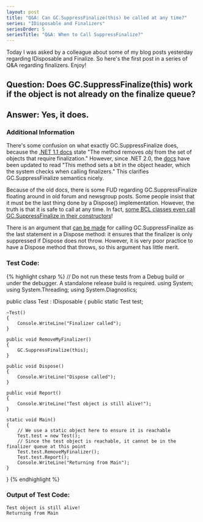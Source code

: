 ```yaml
---
layout: post
title: "Q&A: Can GC.SuppressFinalize(this) be called at any time?"
series: "IDisposable and Finalizers"
seriesOrder: 5
seriesTitle: "Q&A: When to Call SuppressFinalize?"
---
```

Today I was asked by a colleague about some of my blog posts yesterday regarding IDisposable and Finalize. So here's the first post in a series of Q&A regarding finalizers. Enjoy!

## Question: Does GC.SuppressFinalize(this) work if the object is not already on the finalize queue?

## Answer: Yes, it does.

### Additional Information

There's some confusion on what exactly GC.SuppressFinalize does, because the [.NET 1.1 docs](http://www.webcitation.org/5wPLddgo3) state "The method removes _obj_ from the set of objects that require finalization." However, since .NET 2.0, the [docs](http://www.webcitation.org/5wPLgw9IJ) have been updated to read "This method sets a bit in the object header, which the system checks when calling finalizers." This clarifies GC.SuppressFinalize semantics nicely.

Because of the old docs, there is some FUD regarding GC.SuppressFinalize floating around in old forum and newsgroup posts. Some people insist that it must be the last thing done by a Dispose() implementation. However, the truth is that it is safe to call at any time. In fact, [some BCL classes even call GC.SuppressFinalize in their constructors](http://www.webcitation.org/5wPLXTCHO)!

There is an argument that [can be made](http://www.webcitation.org/5wPLnd2En) for calling GC.SuppressFinalize as the last statement in a Dispose method: it ensures that the finalizer is only suppressed if Dispose does not throw. However, it is very poor practice to have a Dispose method that throws, so this argument has little merit.

### Test Code:

{% highlight csharp %}
// Do not run these tests from a Debug build or under the debugger. A standalone release build is required.
using System;
using System.Threading;
using System.Diagnostics;
 
public class Test : IDisposable
{
    public static Test test;
 
    ~Test()
    {
        Console.WriteLine("Finalizer called");
    }
 
    public void RemoveMyFinalizer()
    {
        GC.SuppressFinalize(this);
    }
 
    public void Dispose()
    {
        Console.WriteLine("Dispose called");
    }
 
    public void Report()
    {
        Console.WriteLine("Test object is still alive!");
    }
 
    static void Main()
    {
        // We use a static object here to ensure it is reachable
        Test.test = new Test();
        // Since the test object is reachable, it cannot be in the finalizer queue at this point
        Test.test.RemoveMyFinalizer();
        Test.test.Report();
        Console.WriteLine("Returning from Main");
    }
}
{% endhighlight %}

### Output of Test Code:

    Test object is still alive!
    Returning from Main
